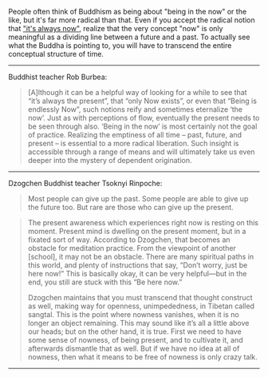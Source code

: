 

People often think of Buddhism as being about "being in the now" or the like,
but it's far more radical than that. Even if you accept the radical notion that 
["it's always now"](https://www.youtube.com/watch?v=T3JzcCviNDk), realize that
the very concept "now" is only meaningful as a dividing line between a future
and a past. To actually see what the Buddha is pointing to, you will have to 
transcend the entire conceptual structure of time.

---

Buddhist teacher Rob Burbea:

> [A]lthough it can be a helpful way of looking for a while to see that “it’s always the present”, that “only Now exists”, or even that “Being is endlessly Now”, such notions reify and sometimes eternalize ‘the now’. Just as with perceptions of flow, eventually the present needs to be seen through also. ‘Being in the now’ is most certainly not the goal of practice. Realizing the emptiness of all time – past, future, and present – is essential to a more radical liberation. Such insight is accessible through a range of means and will ultimately take us even deeper into the mystery of dependent origination.

---

Dzogchen Buddhist teacher Tsoknyi Rinpoche:

> Most people can give up the past. Some people are able to give up the future too. But rare are those who can give up the present.


> The present awareness which experiences right now is resting on this moment. Present mind is dwelling on the present moment, but in a fixated sort of way. According to Dzogchen, that becomes an obstacle for meditation practice. From the viewpoint of another [school], it may not be an obstacle. There are many spiritual paths in this world, and plenty of instructions that say, “Don’t worry, just be here now!” This is basically okay, it can be very helpful—but in the end, you still are stuck with this “Be here now.”
>
> Dzogchen maintains that you must transcend that thought construct as well, making way for openness, unimpededness, in Tibetan called sangtal. This is the point where nowness vanishes, when it is no longer an object remaining. This may sound like it’s all a little above our heads; but on the other hand, it is true. First we need to have some sense of nowness, of being present, and to cultivate it, and afterwards dismantle that as well. But if we have no idea at all of nowness, then what it means to be free of nowness is only crazy talk. 

---

